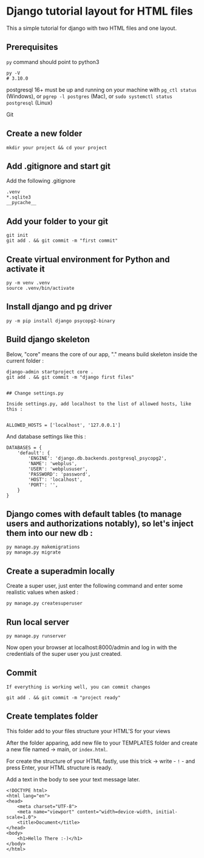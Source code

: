 # Django tutorial layout for HTML files 

This a simple tutorial for django with two HTML files and one layout.

## Prerequisites

`py` command should point to python3

```shell
py -V
# 3.10.0
```

postgresql 16+ must be up and running on your machine with `pg_ctl status` (Windows), or `pgrep -l postgres` (Mac), or `sudo systemctl status postgresql` (Linux)


Git 

## Create a new folder

```shell
mkdir your project && cd your project
```

## Add .gitignore and start git

Add the following .gitignore

```shell
.venv
*.sqlite3
__pycache__
```

## Add your folder to your git 

```shell
git init
git add . && git commit -m "first commit"
```

## Create virtual environment for Python and activate it

```shell
py -m venv .venv
source .venv/bin/activate
```

## Install django and pg driver

```shell
py -m pip install django psycopg2-binary
```

## Build django skeleton

Below, "core" means the core of our app, "." means build skeleton inside the current folder :

```shell
django-admin startproject core .
git add . && git commit -m "django first files"


## Change settings.py

Inside settings.py, add localhost to the list of allowed hosts, like this :


ALLOWED_HOSTS = ['localhost', '127.0.0.1']
```

And database settings like this :

```
DATABASES = {
    'default': {
        'ENGINE': 'django.db.backends.postgresql_psycopg2',
        'NAME': 'webplus',
        'USER': 'webplususer',
        'PASSWORD': 'password',
        'HOST': 'localhost',
        'PORT': '',
    }
}
```


## Django comes with default tables (to manage users and authorizations notably), so let's inject them into our new db :

```
py manage.py makemigrations 
py manage.py migrate 
```

## Create a superadmin locally
Create a super user, just enter the following command and enter some realistic values when asked :

```py manage.py createsuperuser```

## Run local server ##
```
py manage.py runserver
```
Now open your browser at localhost:8000/admin and log in with the credentials of the super user you just created.

## Commit
```
If everything is working well, you can commit changes

git add . && git commit -m "project ready"
```

## Create templates folder

This folder add to your files structure your HTML'S for your views

After the folder apparing, add new file to your TEMPLATES folder and create a new file named -> main, or `index.html`.

For create the structure of your HTML fastly, use this trick -> write - `!` - and press Enter, your HTML structure is ready.

Add a text in the body to see your text message later.
```
<!DOCTYPE html>
<html lang="en">
<head>
    <meta charset="UTF-8">
    <meta name="viewport" content="width=device-width, initial-scale=1.0">
    <title>Document</title>
</head>
<body>
    <h1>Hello There :-)</h1>
</body>
</html>
```


